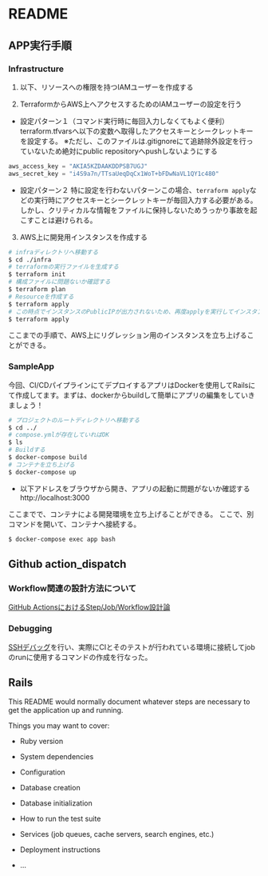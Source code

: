 # README

## APP実行手順

### Infrastructure

1. 以下、リソースへの権限を持つIAMユーザーを作成する

2. TerraformからAWS上へアクセスするためのIAMユーザーの設定を行う
- 設定パターン１（コマンド実行時に毎回入力しなくてもよく便利）
terraform.tfvarsへ以下の変数へ取得したアクセスキーとシークレットキーを設定する。
※ただし、このファイルは.gitignoreにて追跡除外設定を行っていないため絶対にpublic repositoryへpushしないようにする
```tfvars
aws_access_key = "AKIA5KZDAAKDDPSB7UGJ"
aws_secret_key = "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"
```

- 設定パターン２
特に設定を行わないパターンこの場合、`terraform apply`などの実行時にアクセスキーとシークレットキーが毎回入力する必要がある。しかし、クリティカルな情報をファイルに保持しないためうっかり事故を起こすことは避けられる。

3. AWS上に開発用インスタンスを作成する

```bash
# infraディレクトリへ移動する
$ cd ./infra
# terraformの実行ファイルを生成する
$ terraform init
# 構成ファイルに問題ないか確認する
$ terraform plan
# Resourceを作成する
$ terraform apply
# この時点でインスタンスのPublicIPが出力されないため、再度applyを実行してインスタンスのIPを取得する
$ terraform apply
```

ここまでの手順で、AWS上にリグレッション用のインスタンスを立ち上げることができる。

### SampleApp

今回、CI/CDパイプラインにてデプロイするアプリはDockerを使用してRailsにて作成してます。まずは、dockerからbuildして簡単にアプリの編集をしていきましょう！

```bash
# プロジェクトのルートディレクトリへ移動する
$ cd ../
# compose.ymlが存在していればOK
$ ls
# Buildする
$ docker-compose build
# コンテナを立ち上げる
$ docker-compose up
```

- 以下アドレスをブラウザから開き、アプリの起動に問題がないか確認する
http://localhost:3000

ここまでで、コンテナによる開発環境を立ち上げることができる。
ここで、別コマンドを開いて、コンテナへ接続する。
```bash
$ docker-compose exec app bash
```

## Github action_dispatch

### Workflow関連の設計方法について

[GitHub ActionsにおけるStep/Job/Workflow設計論](https://zenn.dev/hsaki/articles/github-actions-component)

### Debugging

[SSHデバッグ](https://zenn.dev/luma/articles/21e66e11cc4aa8d0f9ae)を行い、実際にCIとそのテストが行われている環境に接続してjobのrunに使用するコマンドの作成を行なった。

## Rails

This README would normally document whatever steps are necessary to get the
application up and running.

Things you may want to cover:

* Ruby version

* System dependencies

* Configuration

* Database creation

* Database initialization

* How to run the test suite

* Services (job queues, cache servers, search engines, etc.)

* Deployment instructions

* ...
